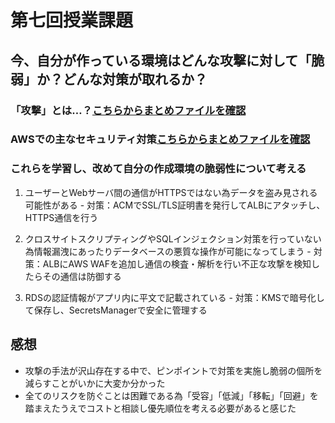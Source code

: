 # 第七回授業課題
## 今、自分が作っている環境はどんな攻撃に対して「脆弱」か？どんな対策が取れるか？

### 「攻撃」とは…？[こちらからまとめファイルを確認](/lecture07-sub/about-the-attack.md)
### AWSでの主なセキュリティ対策[こちらからまとめファイルを確認](/lecture07-sub/awssecurity-measures.md)

### これらを学習し、改めて自分の作成環境の脆弱性について考える
   1. ユーザーとWebサーバ間の通信がHTTPSではない為データを盗み見される可能性がある
    - 対策：ACMでSSL/TLS証明書を発行してALBにアタッチし、HTTPS通信を行う

   2. クロスサイトスクリプティングやSQLインジェクション対策を行っていない為情報漏洩にあったりデータベースの悪質な操作が可能になってしまう
    - 対策：ALBにAWS WAFを追加し通信の検査・解析を行い不正な攻撃を検知したらその通信は防御する
   3. RDSの認証情報がアプリ内に平文で記載されている
    - 対策：KMSで暗号化して保存し、SecretsManagerで安全に管理する

## 感想
 - 攻撃の手法が沢山存在する中で、ピンポイントで対策を実施し脆弱の個所を減らすことがいかに大変か分かった
 - 全てのリスクを防ぐことは困難である為「受容」「低減」「移転」「回避」を踏まえたうえでコストと相談し優先順位を考える必要があると感じた
